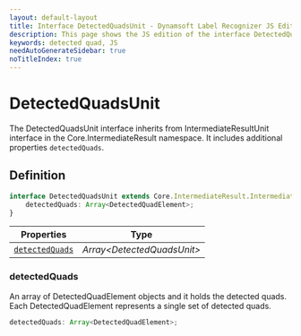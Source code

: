 ```yaml
---
layout: default-layout
title: Interface DetectedQuadsUnit - Dynamsoft Label Recognizer JS Edition API Reference
description: This page shows the JS edition of the interface DetectedQuadsUnit.
keywords: detected quad, JS
needAutoGenerateSidebar: true
noTitleIndex: true
---
```


# DetectedQuadsUnit

The DetectedQuadsUnit interface inherits from IntermediateResultUnit interface in the Core.IntermediateResult namespace. It includes additional properties `detectedQuads`.

## Definition

```ts
interface DetectedQuadsUnit extends Core.IntermediateResult.IntermediateResultUnit {
    detectedQuads: Array<DetectedQuadElement>;
}
```

| Properties              | Type |
|----------------------|-------------|
| [`detectedQuads`](#detectedquads) | *Array\<DetectedQuadsUnit>* |

### detectedQuads

An array of DetectedQuadElement objects and it holds the detected quads. Each DetectedQuadElement represents a single set of detected quads.

```ts
detectedQuads: Array<DetectedQuadElement>;
```
